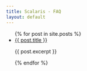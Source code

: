 ```yaml
---
title: Scalaris - FAQ
layout: default
---
```


<p>
    <ul class="list-unstyled">
    {% for post in site.posts %}
    <li>
    <a href="{{ site.baseurl }}{{ post.url }}">{{ post.title }}</a>
    <p>{{ post.excerpt }}</p>
    </li>
    {% endfor %}
    </ul>
</p>
